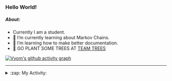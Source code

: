 ### Hello World!

##### About:
- Currently I am a student.
- 🌱 I’m currently learning about Markov Chains.
- 🌱 I’m learning how to make better documentation.
- 🌱 GO PLANT SOME TREES AT [TEAM TREES](https://teamtrees.org/)

[![Vyom's github activity graph](https://activity-graph.herokuapp.com/graph?username=Vyvy-vi)](https://github.com/ashutosh00710/github-readme-activity-graph)

---
<details>
  <summary>:zap: My Activity:</summary>
  
<!--START_SECTION:waka-->
![Code Time](http://img.shields.io/badge/Code%20Time-826%20hrs%2042%20mins-blue)

**I'm a Night 🦉** 

```text
🌞 Morning    67 commits     ██░░░░░░░░░░░░░░░░░░░░░░░   8.22% 
🌆 Daytime    199 commits    ██████░░░░░░░░░░░░░░░░░░░   24.42% 
🌃 Evening    282 commits    ████████░░░░░░░░░░░░░░░░░   34.6% 
🌙 Night      267 commits    ████████░░░░░░░░░░░░░░░░░   32.76%

```
📅 **I'm Most Productive on Sunday** 

```text
Monday       77 commits     ██░░░░░░░░░░░░░░░░░░░░░░░   9.45% 
Tuesday      132 commits    ████░░░░░░░░░░░░░░░░░░░░░   16.2% 
Wednesday    125 commits    ███░░░░░░░░░░░░░░░░░░░░░░   15.34% 
Thursday     107 commits    ███░░░░░░░░░░░░░░░░░░░░░░   13.13% 
Friday       108 commits    ███░░░░░░░░░░░░░░░░░░░░░░   13.25% 
Saturday     92 commits     ██░░░░░░░░░░░░░░░░░░░░░░░   11.29% 
Sunday       174 commits    █████░░░░░░░░░░░░░░░░░░░░   21.35%

```


📊 **This Week I Spent My Time On** 

```text
🔥 Editors: 
VS Code                  8 hrs 53 mins       ██████████████████████░░░   87.53% 
Vim                      1 hr 15 mins        ███░░░░░░░░░░░░░░░░░░░░░░   12.47%

🐱‍💻 Projects: 
developer-rubric-discord-6 hrs 45 mins       ████████████████░░░░░░░░░   66.46% 
praise                   1 hr 55 mins        ████░░░░░░░░░░░░░░░░░░░░░   18.87% 
phishing-check-bot       33 mins             █░░░░░░░░░░░░░░░░░░░░░░░░   5.44% 
discord-bot              22 mins             █░░░░░░░░░░░░░░░░░░░░░░░░   3.69% 
onboarding-bot           18 mins             ░░░░░░░░░░░░░░░░░░░░░░░░░   3.04%

```


 Last Updated on 20/06/2022 06:04:51 UTC
<!--END_SECTION:waka-->
</details>

